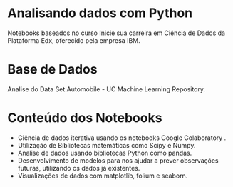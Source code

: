 # Analisando dados com Python

Notebooks baseados no curso Inicie sua carreira em Ciência de Dados da Plataforma Edx, oferecido pela empresa IBM.

# Base de Dados
Analise do Data Set Automobile  - UC Machine Learning Repository.

# Conteúdo dos Notebooks
* Ciência de dados iterativa usando os notebooks Google Colaboratory .
* Utilização de Bibliotecas matemáticas como Scipy e Numpy.
* Analise de dados usando bibliotecas Python como pandas.
* Desenvolvimento de modelos para nos ajudar a prever observações futuras, utilizando os dados já existentes.
* Visualizações de dados com matplotlib, folium e seaborn.
